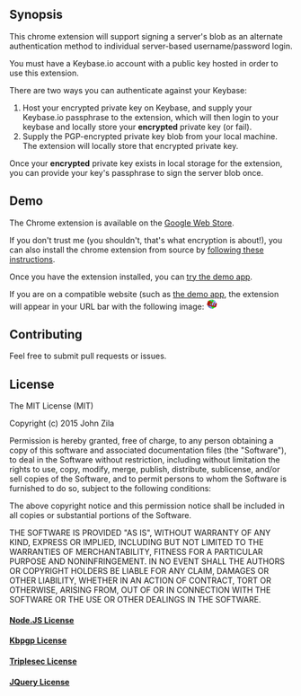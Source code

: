 ## Synopsis

This chrome extension will support signing a server's blob as an alternate
authentication method to individual server-based username/password login.

You must have a Keybase.io account with a public key hosted in order to 
use this extension.

There are two ways you can authenticate against your Keybase:

1. Host your encrypted private key on Keybase, and supply your Keybase.io
passphrase to the extension, which will then login to your keybase and
locally store your **encrypted** private key (or fail).
2. Supply the PGP-encrypted private key blob from your local machine.
The extension will locally store that encrypted private key.

Once your **encrypted** private key exists in local storage for the extension,
you can provide your key's passphrase to sign the server blob once.

## Demo

The Chrome extension is available on the [Google Web
Store](https://chrome.google.com/webstore/detail/keybase-login-extension/gjppgcifmgbfajbilocagcckghaogfme).

If you don't trust me (you shouldn't, that's what encryption is about!), you
can also install the chrome extension from source by [following these
instructions](https://developer.chrome.com/extensions/getstarted#unpacked).

Once you have the extension installed, you can [try the demo
app](http://kb-login-ext.flynn.jzila.com/).

If you are on a compatible website (such as [the demo
app](http://kb-login-ext.flynn.jzila.com/), the extension will appear in your
URL bar with the following image:
![Hello](https://raw.githubusercontent.com/jzila/kb-login-ext/master/chrome-ext/icon.png)

## Contributing

Feel free to submit pull requests or issues.

## License

The MIT License (MIT)

Copyright (c) 2015 John Zila

Permission is hereby granted, free of charge, to any person obtaining a copy
of this software and associated documentation files (the "Software"), to deal
in the Software without restriction, including without limitation the rights
to use, copy, modify, merge, publish, distribute, sublicense, and/or sell
copies of the Software, and to permit persons to whom the Software is
furnished to do so, subject to the following conditions:

The above copyright notice and this permission notice shall be included in
all copies or substantial portions of the Software.

THE SOFTWARE IS PROVIDED "AS IS", WITHOUT WARRANTY OF ANY KIND, EXPRESS OR
IMPLIED, INCLUDING BUT NOT LIMITED TO THE WARRANTIES OF MERCHANTABILITY,
FITNESS FOR A PARTICULAR PURPOSE AND NONINFRINGEMENT. IN NO EVENT SHALL THE
AUTHORS OR COPYRIGHT HOLDERS BE LIABLE FOR ANY CLAIM, DAMAGES OR OTHER
LIABILITY, WHETHER IN AN ACTION OF CONTRACT, TORT OR OTHERWISE, ARISING FROM,
OUT OF OR IN CONNECTION WITH THE SOFTWARE OR THE USE OR OTHER DEALINGS IN
THE SOFTWARE.

#### [Node.JS License](https://raw.githubusercontent.com/joyent/node/v0.10.36/LICENSE)

#### [Kbpgp License](https://raw.githubusercontent.com/keybase/kbpgp/master/LICENSE)

#### [Triplesec License](https://raw.githubusercontent.com/keybase/triplesec/master/LICENSE)

#### [JQuery License](https://jquery.org/license/)
